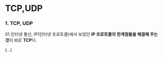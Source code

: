 # TCP,UDP

### 1. TCP, UDP

01.인터넷 통신, IP(인터넷 프로토콜)에서 보았던 <b>IP 프로토콜의 한계점들을 해결해 주는 것</b>이 바로 <b>TCP</b>다.<br>

(...)
